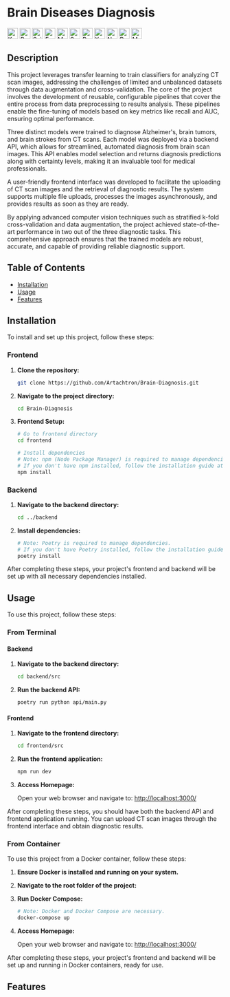 # Brain Diseases Diagnosis

<img src="https://cdn.jsdelivr.net/gh/devicons/devicon@latest/icons/keras/keras-original.svg" title="Keras" width="25" /> <img src="https://cdn.jsdelivr.net/gh/devicons/devicon@latest/icons/pytorch/pytorch-original.svg" title="PyTorch" width="25" /> <img src="https://cdn.jsdelivr.net/gh/devicons/devicon@latest/icons/scikitlearn/scikitlearn-original.svg" title="Scikit-learn" width="25" /> <img src="https://cdn.jsdelivr.net/gh/devicons/devicon@latest/icons/fastapi/fastapi-original.svg" title="FastAPI" width="25" /> <img src="https://cdn.jsdelivr.net/gh/devicons/devicon@latest/icons/matplotlib/matplotlib-original.svg" title="Matplotlib" width="25" /> <img src="https://seaborn.pydata.org/_images/logo-mark-lightbg.svg" title="Seaborn" width="25" /> <img src="https://cdn.jsdelivr.net/gh/devicons/devicon@latest/icons/pandas/pandas-original.svg" title="Pandas" width="25" /> <img src="https://raw.githubusercontent.com/xarray-contrib/xarray.dev/main/public/Xarray-assets/Icon/Xarray_Icon_Final.png" title="Xarray" width="25" /> <img src="https://cdn.jsdelivr.net/gh/devicons/devicon@latest/icons/nextjs/nextjs-original.svg" title="Next.js" width="25" /> <img src="https://cdn.jsdelivr.net/gh/devicons/devicon@latest/icons/react/react-original.svg" title="React" width="25" /> <img src="https://cdn.jsdelivr.net/gh/devicons/devicon@latest/icons/materialui/materialui-original.svg" title="Material-UI" width="25" />

## Description

This project leverages transfer learning to train classifiers for analyzing CT scan images, addressing the challenges of limited and unbalanced datasets through data augmentation and cross-validation. The core of the project involves the development of reusable, configurable pipelines that cover the entire process from data preprocessing to results analysis. These pipelines enable the fine-tuning of models based on key metrics like recall and AUC, ensuring optimal performance.

Three distinct models were trained to diagnose Alzheimer's, brain tumors, and brain strokes from CT scans. Each model was deployed via a backend API, which allows for streamlined, automated diagnosis from brain scan images. This API enables model selection and returns diagnosis predictions along with certainty levels, making it an invaluable tool for medical professionals.

A user-friendly frontend interface was developed to facilitate the uploading of CT scan images and the retrieval of diagnostic results. The system supports multiple file uploads, processes the images asynchronously, and provides results as soon as they are ready.

By applying advanced computer vision techniques such as stratified k-fold cross-validation and data augmentation, the project achieved state-of-the-art performance in two out of the three diagnostic tasks. This comprehensive approach ensures that the trained models are robust, accurate, and capable of providing reliable diagnostic support.

## Table of Contents
- [Installation](#installation)
- [Usage](#usage)
- [Features](#features)

## Installation

To install and set up this project, follow these steps:

### Frontend

1. **Clone the repository:**

    ```bash
    git clone https://github.com/Artachtron/Brain-Diagnosis.git
    ```

2. **Navigate to the project directory:**

    ```bash
    cd Brain-Diagnosis
    ```

3. **Frontend Setup:**

    ```bash
    # Go to frontend directory
    cd frontend
    
    # Install dependencies
    # Note: npm (Node Package Manager) is required to manage dependencies. 
    # If you don't have npm installed, follow the installation guide at https://docs.npmjs.com/downloading-and-installing-node-js-and-npm
    npm install
    ```

### Backend

1. **Navigate to the backend directory:**

    ```bash
    cd ../backend
    ```

2. **Install dependencies:**

    ```bash
    # Note: Poetry is required to manage dependencies. 
    # If you don't have Poetry installed, follow the installation guide at https://python-poetry.org/docs/#installation
    poetry install
    ```

After completing these steps, your project's frontend and backend will be set up with all necessary dependencies installed.

## Usage

To use this project, follow these steps:

### From Terminal

#### Backend

1. **Navigate to the backend directory:**

    ```bash
    cd backend/src
    ```

2. **Run the backend API:**

    ```bash
    poetry run python api/main.py
    ```

#### Frontend

1. **Navigate to the frontend directory:**

    ```bash
    cd frontend/src
    ```

2. **Run the frontend application:**

    ```bash
    npm run dev
    ```

3. **Access Homepage:**

   Open your web browser and navigate to: [http://localhost:3000/](http://localhost:3000/)


After completing these steps, you should have both the backend API and frontend application running. You can upload CT scan images through the frontend interface and obtain diagnostic results.

### From Container
To use this project from a Docker container, follow these steps:

1. **Ensure Docker is installed and running on your system.**

2. **Navigate to the root folder of the project:**

3. **Run Docker Compose:**

    ```bash
    # Note: Docker and Docker Compose are necessary.
    docker-compose up
    ```
4. **Access Homepage:**

   Open your web browser and navigate to: [http://localhost:3000/](http://localhost:3000/)

After completing these steps, your project's frontend and backend will be set up and running in Docker containers, ready for use.

## Features
